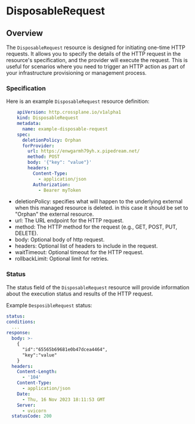 # DisposableRequest

## Overview

The `DisposableRequest` resource is designed for initiating one-time HTTP requests. It allows you to specify the details of the HTTP request in the resource's specification, and the provider will execute the request. This is useful for scenarios where you need to trigger an HTTP action as part of your infrastructure provisioning or management process.


### Specification

Here is an example `DisposableRequest` resource definition:
```yaml
    apiVersion: http.crossplane.io/v1alpha1
    kind: DisposableRequest
    metadata:
      name: example-disposable-request
    spec:
      deletionPolicy: Orphan
      forProvider:
        url: https://enwgarmh79yh.x.pipedream.net/
        method: POST
        body: '{"key": "value"}'
        headers:
          Content-Type:
            - application/json
          Authorization:
            - Bearer myToken
```

-  deletionPolicy: specifies what will happen to the underlying external when this managed resource is   deleted. in this case it should be set to "Orphan" the external resource.
-  url: The URL endpoint for the HTTP request.
-  method: The HTTP method for the request (e.g., GET, POST, PUT, DELETE).
-  body: Optional body of http request.
-  headers: Optional list of headers to include in the request.
-  waitTimeout: Optional timeout for the HTTP request.
-  rollbackLimit: Optional limit for retries.


### Status
The status field of the `DisposableRequest` resource will provide information about the execution status and results of the HTTP request.

Example `DesposibleRequest` status:
  ```yaml
  status:
  conditions:
    ...
  response:
    body: >-
      {
        "id":"65565b69681e0b47dcea4464",
        "key":"value"
      }
    headers:
      Content-Length:
        - '104'
      Content-Type:
        - application/json
      Date:
        - Thu, 16 Nov 2023 18:11:53 GMT
      Server:
        - uvicorn
    statusCode: 200
  ```
